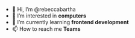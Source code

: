 - 👋 Hi, I’m @rebeccabartha
- 👀 I’m interested in **computers**
- 🌱 I’m currently learning **frontend development**
- 📫 How to reach me **Teams**


<!---
rebeccabartha/rebeccabartha is a ✨ special ✨ repository because its `README.md` (this file) appears on your GitHub profile.
You can click the Preview link to take a look at your changes.
--->
